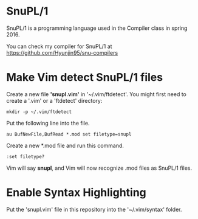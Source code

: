 # SnuPL/1

SnuPL/1 is a programming language used in the Compiler class in spring 2016.

You can check my compiler for SnuPL/1 at https://github.com/Hyunjin95/snu-compilers


# Make Vim detect SnuPL/1 files
		
Create a new file __'snupl.vim'__ in '~/.vim/ftdetect'. You might first need to create a '.vim' or a 'ftdetect' directory:

    mkdir -p ~/.vim/ftdetect

Put the following line into the file.		
		
    au BufNewFile,BufRead *.mod set filetype=snupl
	
Create a new *.mod file and run this command.		
		
    :set filetype?
		
Vim will say __snupl__, and Vim will now recognize .mod files as SnuPL/1 files.
		
		
# Enable Syntax Highlighting		
		
Put the 'snupl.vim' file in this repository into the '~/.vim/syntax' folder.
